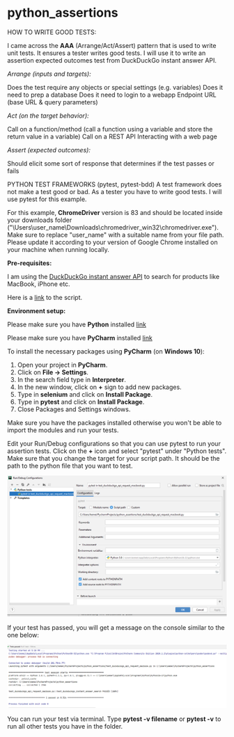 # python_assertions
HOW TO WRITE GOOD TESTS:

I came across the **AAA** (Arrange/Act/Assert) pattern that is used to write unit tests. It ensures a tester writes good tests. I will use it to write an assertion expected outcomes test from DuckDuckGo instant answer API.

*Arrange (inputs and targets):*

Does the test require any objects or special settings (e.g. variables)
Does it need to prep a database
Does it need to login to a webapp
Endpoint URL (base URL & query parameters)

*Act (on the target behavior):*

Call on a function/method (call a function using a variable and store the return value in a variable)
Call on a REST API
Interacting with a web page

*Assert (expected outcomes):*

Should elicit some sort of response that determines if the test passes or fails

PYTHON TEST FRAMEWORKS (pytest, pytest-bdd)
A test framework does not make a test good or bad. As a tester you have to write good tests.
I will use pytest for this example.


For this example, **ChromeDriver** version is 83 and should be located inside your downloads folder ("\\Users\\user_name\\Downloads\\chromedriver_win32\\chromedriver.exe"). Make sure to replace "user_name" with a suitable name from your file path.
Please update it according to your version of Google Chrome installed on your machine when running locally.

**Pre-requisites:**

I am using the [DuckDuckGo instant answer API](https://api.duckduckgo.com/?q=) to search for products like MacBook, iPhone etc. 

Here is a [link](https://github.com/kipkitur/python_assertions/blob/main/test_duckduckgo_api_request_macbook.py) to the script.

**Environment setup:**

Please make sure you have **Python** installed [link](https://www.python.org/downloads/)

Please make sure you have **PyCharm** installed [link](https://www.jetbrains.com/pycharm/download/)

To install the necessary packages using **PyCharm** (on **Windows 10**):

1. Open your project in **PyCharm**.
2. Click on **File -> Settings**.
3. In the search field type in **Interpreter**.
4. In the new window, click on **+** sign to add new packages.
5. Type in **selenium** and click on **Install Package**.
6. Type in **pytest** and click on **Install Package**.
7. Close Packages and Settings windows.
 

Make sure you have the packages installed otherwise you won't be able to import the modules and run your tests.

Edit your Run/Debug configurations so that you can use pytest to run your assertion tests. Click on the **+** icon and select "pytest" under "Python tests". Make sure that you change the target for your script path. It should be the path to the python file that you want to test.

![RUN/DEBUG CONFIGURATIONS IN PYCHARM](screenshots/assert3.PNG)


If your test has passed, you will get a message on the console similar to the one below:

![TEST PASSED](screenshots/assert4.PNG)

You can run your test via terminal. Type **pytest -v filename** or **pytest -v** to run all other tests you have in the folder.
